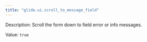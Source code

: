 ```yaml
---
title: "glide.ui.scroll_to_message_field"
---
```


Description: Scroll the form down to field error or info messages.

Value: `true`